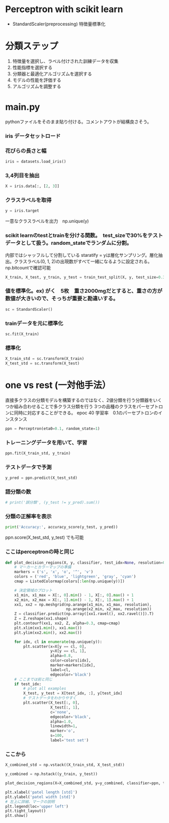 # Perceptron with scikit learn
 - StandardScaler(preprocessing) 特徴量標準化  
# 分類ステップ
 1. 特徴量を選択し、ラベル付けされた訓練データを収集
 2. 性能指標を選択する
 3. 分類器と最適化アルゴリズムを選択する
 4. モデルの性能を評価する
 5. アルゴリズムを調整する

# main.py
pythonファイルをそのまま貼り付ける。コメントアウトが結構良さそう。
### iris データセットロード
### 花びらの長さと幅
``` python
iris = datasets.load_iris()
```
### 3,4列目を抽出
``` python
X = iris.data[:, [2, 3]]
```
### クラスラベルを取得
``` python
y = iris.target
```
一意なクラスラベルを出力　np.unique(y)
### scikit learnのtestとtrainを分ける関数。　test_sizeで30%をテストデータとして扱う。random_stateでランダムに分割。
内部ではシャッフルして分割している
staratify = yは層化サンプリング。層化抽出。クラスラベル(0, 1, 2)の出現数がすべて一緒になるように設定される。 np.bitcountで確認可能
``` python
X_train, X_test, y_train, y_test = train_test_split(X, y, test_size=0.3, random_state=1, stratify=y)
```
### 値を標準化。ex) がく　5枚　重さ2000mgだとすると、重さの方が数値が大きいので、そっちが重要と勘違いする。
``` python
sc = StandardScaler()
```
### trainデータを元に標準化
``` python
sc.fit(X_train)
```
### 標準化
``` python
X_train_std = sc.transform(X_train)
X_test_std = sc.transform(X_test)
```
# one vs rest (一対他手法） 
直接多クラスの分類モデルを構築するのではなく、2値分類を行う分類器をいくつか組み合わせることで多クラス分類を行う
3つの品種のクラスをパーセプトロンに同時に対応することができる。
epoc 40 学習率　0.1のパーセプトロンのインスタンス
``` python
ppn = Perceptron(eta0=0.1, random_state=1)
```
### トレーニングデータを用いて、学習
``` python
ppn.fit(X_train_std, y_train)
```
### テストデータで予測
``` python
y_pred = ppn.predict(X_test_std)
```
### 語分類の数
``` python
# print('誤分類', (y_test != y_pred).sum())
```
### 分類の正解率を表示
``` python
print('Accuracy:', accuracy_score(y_test, y_pred))
```

ppn.score(X_test_std, y_test)
でも可能

### ここはperceptronの時と同じ
``` python
def plot_decision_regions(X, y, classifier, test_idx=None, resolution=0.02):
    # マーカーとカラーマップの準備
    markers = ('s', 'x', 'o', '^', 'v')
    colors = ('red', 'blue', 'lightgreen', 'gray', 'cyan')
    cmap = ListedColormap(colors[:len(np.unique(y))])

    # 決定領域のプロット
    x1_min, x1_max = X[:, 0].min() - 1, X[:, 0].max() + 1
    x2_min, x2_max = X[:, 1].min() - 1, X[:, 1].max() + 1
    xx1, xx2 = np.meshgrid(np.arange(x1_min, x1_max, resolution),
                           np.arange(x2_min, x2_max, resolution))
    Z = classifier.predict(np.array([xx1.ravel(), xx2.ravel()]).T)
    Z = Z.reshape(xx1.shape)
    plt.contourf(xx1, xx2, Z, alpha=0.3, cmap=cmap)
    plt.xlim(xx1.min(), xx1.max())
    plt.ylim(xx2.min(), xx2.max())

    for idx, cl in enumerate(np.unique(y)):
        plt.scatter(x=X[y == cl, 0],
                    y=X[y == cl, 1],
                    alpha=0.8,
                    color=colors[idx],
                    marker=markers[idx],
                    label=cl,
                    edgecolor='black')
    # ここまでは前と同じ
    if test_idx:
        # plot all examples
        X_test, y_test = X[test_idx, :], y[test_idx]
        # テストデータをわかりやすく
        plt.scatter(X_test[:, 0],
                    X_test[:, 1],
                    c='none',
                    edgecolor='black',
                    alpha=1.0,
                    linewidth=1,
                    marker='o',
                    s=100,
                    label='test set')
```
### ここから
``` python
X_combined_std = np.vstack((X_train_std, X_test_std))

y_combined = np.hstack((y_train, y_test))

plot_decision_regions(X=X_combined_std, y=y_combined, classifier=ppn, test_idx=range(105, 150))

plt.xlabel('patel length [std]')
plt.ylabel('patel width [std]')
# 左上に詳細、マークの説明
plt.legend(loc='upper left')
plt.tight_layout()
plt.show()
```
